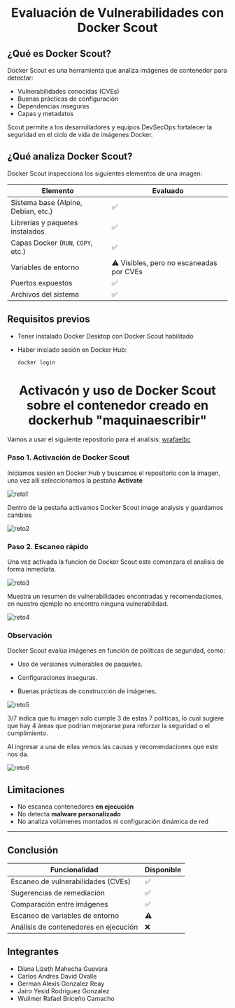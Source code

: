 <div align="center">
  <h1>Evaluación de Vulnerabilidades con Docker Scout</h1>
</div>

## ¿Qué es Docker Scout?

Docker Scout es una herramienta que analiza imágenes de contenedor para detectar:

- Vulnerabilidades conocidas (CVEs)
- Buenas prácticas de configuración
- Dependencias inseguras
- Capas y metadatos

Scout permite a los desarrolladores y equipos DevSecOps fortalecer la seguridad en el ciclo de vida de imágenes Docker.

## ¿Qué analiza Docker Scout?

Docker Scout inspecciona los siguientes elementos de una imagen:

| Elemento                | Evaluado |
|-------------------------|----------|
| Sistema base (Alpine, Debian, etc.) | ✅ |
| Librerías y paquetes instalados     | ✅ |
| Capas Docker (`RUN`, `COPY`, etc.) | ✅ |
| Variables de entorno               | ⚠️ Visibles, pero no escaneadas por CVEs |
| Puertos expuestos                 | ✅ |
| Archivos del sistema             | ✅ |


## Requisitos previos

- Tener instalado Docker Desktop con Docker Scout habilitado
- Haber iniciado sesión en Docker Hub:

  ```bash
  docker login
  ```

<div align="center">
  <h1>Activacón y uso de Docker Scout sobre el contenedor creado en dockerhub "maquinaescribir"</h1>
</div>

Vamos a usar el siguiente repositorio para el analisis: [wrafaelbc](https://hub.docker.com/r/wrafaelbc/reto)

### Paso 1. Activación de Docker Scout

Iniciamos sesión en Docker Hub y buscamos el repositorio con la imagen, una vez allí seleccionamos la pestaña **Activate**

![reto1](/images/reto1.png)

Dentro de la pestaña activamos Docker Scout image analysis y guardamos cambios

![reto2](/images/reto2.png)

### Paso 2. Escaneo rápido

Una vez activada la funcion de Docker Scout este comenzara el analisis de forma inmediata.

![reto3](/images/reto3.png)

Muestra un resumen de vulnerabilidades encontradas y recomendaciones, en nuestro ejemplo no encontro ninguna vulnerabilidad.

![reto4](/images/reto4.png)


### Observación

Docker Scout evalúa imágenes en función de políticas de seguridad, como:

- Uso de versiones vulnerables de paquetes.

- Configuraciones inseguras.

- Buenas prácticas de construcción de imágenes.

![reto5](/images/reto5.png)

3/7 indica que tu imagen solo cumple 3 de estas 7 políticas, lo cual sugiere que hay 4 áreas que podrían mejorarse para reforzar la seguridad o el cumplimiento.

Al ingresar a una de ellas vemos las causas y recomendaciones que este nos da.

![reto6](/images/reto6.png)

## Limitaciones

- No escanea contenedores **en ejecución**
- No detecta **malware personalizado**
- No analiza volúmenes montados ni configuración dinámica de red

---

## Conclusión

| Funcionalidad                       | Disponible |
|------------------------------------|------------|
| Escaneo de vulnerabilidades (CVEs) | ✅         |
| Sugerencias de remediación         | ✅         |
| Comparación entre imágenes         | ✅         |
| Escaneo de variables de entorno    | ⚠️         |
| Análisis de contenedores en ejecución | ❌     |

## Integrantes

- Diana Lizeth Mahecha Guevara  
- Carlos Andres David Ovalle  
- German Alexis Gonzalez Reay  
- Jairo Yesid Rodriguez Gonzalez  
- Wuilmer Rafael Briceño Camacho
